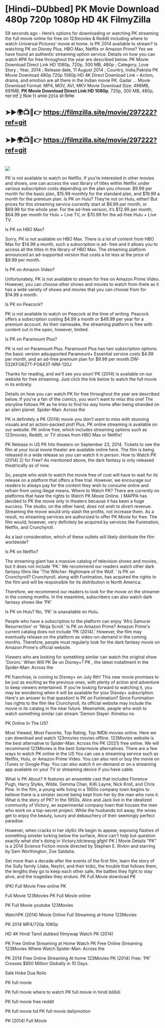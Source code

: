 # [Hindi~DUbbed] PK Movie Download 480p 720p 1080p HD 4K FilmyZilla


59 seconds ago - Here’s options for downloading or watching PK streaming the full movie online for free on 123movies & Reddit including where to watch Universal Pictures’ movie at home. Is PK 2014 available to stream? Is watching PK on Disney Plus, HBO Max, Netflix or Amazon Prime? Yes we have found an authentic streaming option service. Details on how you can watch #PK for free throughout the year are described below. PK Movie Download Direct Link HD 1080p, 720p, 300 MB, 480p ; Category, Love Story ; Year, 2014 ; Release date, 11 August 2014 ; Country, India,Pakista PK Movie Download 480p 720p 1080p HD 4K Direct Download Link – Action, drama, and emotion are all there in the Indian movie PK. Gadar ...
Movie Download Format: MP4, MOV, AVI, MKV
Movie Download Size: 496MB, 691MB, **PK Movie Download Direct Link HD 1080p**, 720p, 300 MB, 480p, गदर पार्ट 2 फिल्म 11 अगस्त 2014 को सिनेमा

## ➤►🌍📺📱👉   https://filmzilla.site/movie/297222?ref=git

## ➤►🌍📺📱👉   https://filmzilla.site/movie/297222?ref=git

#

<img src="https://image.tmdb.org/t/p/w780//gxfvtq5eYiClS2X7hxAAPBNrbWA.jpg" />

PK is not available to watch on Netflix. If you’re interested in other movies and shows, one can access the vast library of titles within Netflix under various subscription costs depending on the plan you choose: $9.99 per month for the basic plan, $15.99 monthly for the standard plan, and $19.99 a month for the premium plan. Is PK on Hulu? They’re not on Hulu, either! But prices for this streaming service currently start at $6.99 per month, or $69.99 for the whole year. For the ad-free version, it’s $12.99 per month, $64.99 per month for Hulu + Live TV, or $70.99 for the ad-free Hulu + Live TV.

Is PK on HBO Max?

Sorry, PK is not available on HBO Max. There is a lot of content from HBO Max for $14.99 a month, such a subscription is ad- free and it allows you to access all the titles in the library of HBO Max. The streaming platform announced an ad-supported version that costs a lot less at the price of $9.99 per month.

Is PK on Amazon Video?

Unfortunately, PK is not available to stream for free on Amazon Prime Video. However, you can choose other shows and movies to watch from there as it has a wide variety of shows and movies that you can choose from for $14.99 a month.

Is PK on Peacock?

PK is not available to watch on Peacock at the time of writing. Peacock offers a subscription costing $4.99 a month or $49.99 per year for a premium account. As their namesake, the streaming platform is free with content out in the open, however, limited.

Is PK on Paramount Plus?

PK is not on Paramount Plus. Paramount Plus has two subscription options: the basic version adsupported Paramount+ Essential service costs $4.99 per month, and an ad-free premium plan for $9.99 per month.DW-532KFO627T-FO643T-MM-120J

Thanks for reading, and we'll see you soon! PK (2014) is available on our website for free streaming. Just click the link below to watch the full movie in its entirety.

Details on how you can watch PK for free throughout the year are described below. If you're a fan of the comics, you won't want to miss this one! The storyline follows PK as he tries to find his way home after being stranded on an alien planet. Spider-Man: Across the

PK is definitely a PK (2014) movie you don't want to miss with stunning visuals and an action-packed plot! Plus, PK online streaming is available on our website. PK online free, which includes streaming options such as 123movies, Reddit, or TV shows from HBO Max or Netflix!

PK Release in US PK hits theaters on September 23, 2014. Tickets to see the film at your local movie theater are available online here. The film is being released in a wide release so you can watch it in person. How to Watch PK (2014) 2) for Free? As mentioned above, the dark fantasy is only released theatrically as of now.

So, people who wish to watch the movie free of cost will have to wait for its release on a platform that offers a free trial. However, we encourage our readers to always pay for the content they wish to consume online and refrain from using illegal means. Where to Watch PK? There are currently no platforms that have the rights to Watch PK Movie Online. ) MAPPA has decided to PK the movie only in theaters because it has been a huge success. The studio, on the other hand, does not wish to divert revenue. Streaming the movie would only slash the profits, not increase them. As a result, no streaming services are authorized to offer PK Movie for free. The film would, however, very definitely be acquired by services like Funimation, Netflix, and Crunchyroll.

As a last consideration, which of these outlets will likely distribute the film worldwide?

Is PK on Netflix?

The streaming giant has a massive catalog of television shows and movies, but it does not include 'PK.' We recommend our readers watch other dark fantasy films like 'The Witcher: Nightmare of the Wolf. ' Is PK on Crunchyroll? Crunchyroll, along with Funimation, has acquired the rights to the film and will be responsible for its distribution in North America.

Therefore, we recommend our readers to look for the movie on the streamer in the coming months. In the meantime, subscribers can also watch dark fantasy shows like 'PK'

Is PK on Hulu? No, 'PK' is unavailable on Hulu.

People who have a subscription to the platform can enjoy 'Afro Samurai Resurrection' or 'Ninja Scroll.' Is PK on Amazon Prime? Amazon Prime's current catalog does not include 'PK (2014).' However, the film may eventually release on the platform as video-on-demand in the coming months. Therefore, people must regularly look for the dark fantasy movie on Amazon Prime's official website.

Viewers who are looking for something similar can watch the original show 'Dororo.' When Will PK Be on Disney+? PK , the latest installment in the Spider-Man: Across the

PK franchise, is coming to Disney+ on July 8th! This new movie promises to be just as exciting as the previous ones, with plenty of action and adventure to keep viewers entertained. If you're looking forward to watching it, you may be wondering when it will be available for your Disney+ subscription. Here's an answer to that question! Is PK on Funimation? Since Funimation has rights to the film like Crunchyroll, its official website may include the movie in its catalog in the near future. Meanwhile, people who wish to watch something similar can stream 'Demon Slayer: Kimetsu no

PK Online In The US?

Most Viewed, Most Favorite, Top Rating, Top IMDb movies online. Here we can download and watch 123movies movies offline. 123Movies website is the best alternative to Spider-Man: Across the PK (2021) free online. We will recommend 123Movies is the best Solarmovie alternatives. There are a few ways to watch PK online in the US You can use a streaming service such as Netflix, Hulu, or Amazon Prime Video. You can also rent or buy the movie on iTunes or Google Play. You can also watch it on-demand or on a streaming app available on your TV or streaming device if you have cable.

What is PK About? It features an ensemble cast that includes Florence Pugh, Harry Styles, Wilde, Gemma Chan, KiKi Layne, Nick Kroll, and Chris Pine. In the film, a young wife living in a 1950s company town begins to believe there is a sinister secret being kept from her by the man who runs it. What is the story of PK? In the 1950s, Alice and Jack live in the idealized community of Victory, an experimental company town that houses the men who work on a top-secret project. While the husbands toil away, the wives get to enjoy the beauty, luxury and debauchery of their seemingly perfect paradise.

However, when cracks in her idyllic life begin to appear, exposing flashes of something sinister lurking below the surface, Alice can't help but question exactly what she's doing in Victory.tdctewsg gfghf PK | Movie Details "PK" is a 2014 Science Fiction movie directed by Stephen E. Rivkin and starring by Sam Worthington, Zoe Saldaña.

Set more than a decade after the events of the first film, learn the story of the Sully family (Jake, Neytiri, and their kids), the trouble that follows them, the lengths they go to keep each other safe, the battles they fight to stay alive, and the tragedies they endure. PK Full Movie download PK

(PK) Full Movie Free online PK

Full Movie 123Movies PK Full Movie online

PK Full Movie youtube 123Movies

WatchPK (2014) Movie Online Full Streaming at Home 123Movies

PK 2014 MP4/720p 1080p

HD 4K Hindi Tamil dubbed filmywap Watch PK (2014)

PK Free Online Streaming at Home Watch PK Free Online Streaming 123Movies Where Watch Spider-Man: Across the

PK 2014 Free Online Streaming At home 123Movies PK (2014) Free: 'PK' Crosses $850 Million Globally in 10 Days.

Sale Hobe Dua Roilo

PK full movie

PK full movie where to watch PK full movie in hindi bilibili

PK full movie free reddit

PK full movie hd PK full movie dailymotion

PK (2014) Full Movie